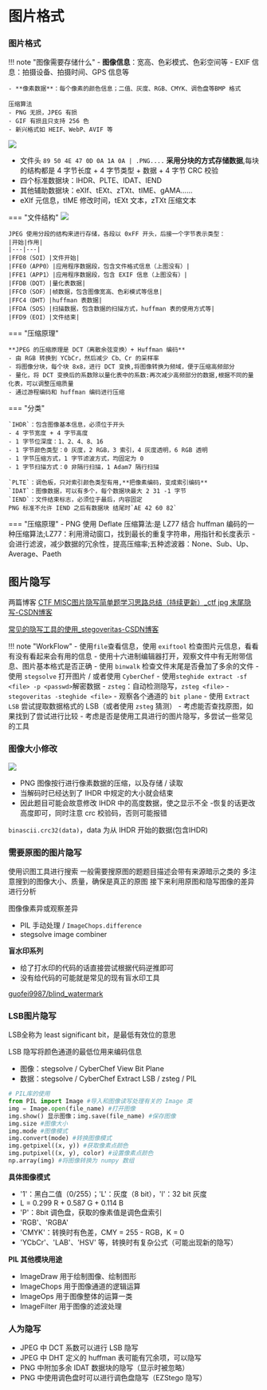 # 图片格式

### 图片格式

!!! note "图像需要存储什么"
    - **图像信息**：宽高、色彩模式、色彩空间等
    - EXIF 信息：拍摄设备、拍摄时间、GPS 信息等

    - **像素数据**：每个像素的颜色信息；二值、灰度、RGB、CMYK、调色盘等BMP 格式

    压缩算法
    - PNG 无损，JPEG 有损
    - GIF 有损且只支持 256 色
    - 新兴格式如 HEIF、WebP、AVIF 等

![](https://philfan-pic.oss-cn-beijing.aliyuncs.com/web_pic/AI__CV__assets__00-2-format.assets__20240709191542.webp)

- 文件头 `89 50 4E 47 0D 0A 1A 0A | .PNG....`
**采用分块的方式存储数据**,每块的结构都是 4 字节长度 + 4 字节类型 + 数据 + 4 字节 CRC 校验
- 四个标准数据块：IHDR、PLTE、IDAT、IEND
- 其他辅助数据块：eXIf、tEXt、zTXt、tIME、gAMA……
- eXIf 元信息，tIME 修改时间，tEXt 文本，zTXt 压缩文本


=== "文件结构"
    ![](https://philfan-pic.oss-cn-beijing.aliyuncs.com/web_pic/AI__CV__assets__00-2-format.assets__20240709190857.webp)

    JPEG 使用分段的结构来进行存储，各段以 0xFF 开头，后接一个字节表示类型：
    |开始|作用|
    |---|---|
    |FFD8（SOI）|文件开始|
    |FFE0（APP0）|应用程序数据段，包含文件格式信息（上图没有）|
    |FFE1（APP1）|应用程序数据段，包含 EXIF 信息（上图没有）|
    |FFDB（DQT）|量化表数据|
    |FFC0（SOF）|帧数据，包含图像宽高、色彩模式等信息|
    |FFC4（DHT）|huffman 表数据|
    |FFDA（SOS）|扫描数据，包含数据的扫描方式，huffman 表的使用方式等|
    |FFD9（EOI）|文件结束|

=== "压缩原理"

    **JPEG 的压缩原理是 DCT（离散余弦变换）+ Huffman 编码**
    - 由 RGB 转换到 YCbCr，然后减少 Cb、Cr 的采样率
    - 将图像分块，每个块 8x8，进行 DCT 变换,将图像转换为频域，便于压缩高频部分
    - 量化，将 DCT 变换后的系数除以量化表中的系数:再次减少高频部分的数据,根据不同的量化表，可以调整压缩质量
    - 通过游程编码和 huffman 编码进行压缩

=== "分类"

    `IHDR`：包含图像基本信息，必须位于开头
    - 4 字节宽度 + 4 字节高度
    - 1 字节位深度：1、2、4、8、16
    - 1 字节颜色类型：0 灰度，2 RGB，3 索引，4 灰度透明，6 RGB 透明
    - 1 字节压缩方式，1 字节滤波方式，均固定为 0
    - 1 字节扫描方式：0 非隔行扫描，1 Adam7 隔行扫描

    `PLTE`：调色板，只对索引颜色类型有用,**把像素编码，变成索引编码**
    `IDAT`：图像数据，可以有多个，每个数据块最大 2 31 -1 字节
    `IEND`：文件结束标志，必须位于最后，内容固定
    PNG 标准不允许 IEND 之后有数据块 结尾时`AE 42 60 82`


=== "压缩原理"
    - PNG 使用 Deflate 压缩算法:是 LZ77 结合 huffman 编码的一种压缩算法;LZ77：利用滑动窗口，找到最长的重复字符串，用指针和长度表示
    - 会进行滤波，减少数据的冗余性，提高压缩率;五种滤波器：None、Sub、Up、Average、Paeth



## 图片隐写

两篇博客
[CTF MISC图片隐写简单题学习思路总结（持续更新）\_ctf jpg 末尾隐写-CSDN博客](https://blog.csdn.net/weixin_42193791/article/details/126825592)

[常见的隐写工具的使用\_stegoveritas-CSDN博客](https://blog.csdn.net/qq_44101248/article/details/108850686)

!!! note "WorkFlow"
    - 使用`file`查看信息，使用 `exiftool` 检查图片元信息，看看有没有看起来会有用的信息
    - 使用十六进制编辑器打开，观察文件中有无附带信息、图片基本格式是否正确
    - 使用 `binwalk` 检查文件末尾是否叠加了多余的文件
    - 使用 `stegsolve` 打开图片 / 或者使用 `CyberChef`
    - 使用`steghide extract -sf <file> -p <passwd>`解密数据
    - `zsteg`：自动检测隐写，`zsteg <file>`
    - `stegoveritas -steghide <file>`
    - 观察各个通道的 `bit plane`
    - 使用 `Extract LSB` 尝试提取数据格式的 LSB（或者使用 `zsteg` 猜测）
    - 考虑能否查找原图，如果找到了尝试进行比较
    - 考虑是否是使用工具进行的图片隐写，多尝试一些常见的工具
### 图像大小修改
![](https://philfan-pic.oss-cn-beijing.aliyuncs.com/web_pic/AI__CV__assets__00-2-format.assets__20240709193713.webp)
- PNG 图像按行进行像素数据的压缩，以及存储 / 读取
- 当解码时已经达到了 IHDR 中规定的大小就会结束
- 因此题目可能会故意修改 IHDR 中的高度数据，使之显示不全
-恢复的话更改高度即可，同时注意 crc 校验码，否则可能报错

`binascii.crc32(data)`，data 为从 IHDR 开始的数据(包含IHDR)


### 需要原图的图片隐写

使用识图工具进行搜索
一般需要搜原图的题题目描述会带有来源暗示之类的
多注意搜到的图像大小、质量，确保是真正的原图
接下来利用原图和隐写图像的差异进行分析

图像像素异或观察差异

- PIL 手动处理 / `ImageChops.difference`
- stegsolve image combiner


**盲水印系列**
- 给了打水印的代码的话直接尝试根据代码逆推即可
- 没有给代码的可能就是常见的现有盲水印工具

[guofei9987/blind\_watermark](https://github.com/guofei9987/blind_watermark)



### LSB图片隐写

LSB全称为 least significant bit，是最低有效位的意思

LSB 隐写将颜色通道的最低位用来编码信息
- 图像：stegsolve / CyberChef View Bit Plane
- 数据：stegsolve / CyberChef Extract LSB / zsteg / PIL

```python
# PIL库的使用
from PIL import Image #导入和图像读写处理有关的 Image 类
img = Image.open(file_name) #打开图像
img.show() 显示图像；img.save(file_name) #保存图像
img.size #图像大小
img.mode #图像模式
img.convert(mode) #转换图像模式
img.getpixel((x, y)) #获取像素点颜色
img.putpixel((x, y), color) #设置像素点颜色
np.array(img) #将图像转换为 numpy 数组
```

**具体图像模式**
- '1'：黑白二值（0/255）；'L'：灰度（8 bit），'l'：32 bit 灰度
- L = 0.299 R + 0.587 G + 0.114 B
- 'P'：8bit 调色盘，获取的像素值是调色盘索引
- 'RGB'、'RGBA'
- 'CMYK'：转换时有色差，CMY = 255 - RGB，K = 0
- 'YCbCr'、'LAB'、'HSV' 等，转换时有复杂公式（可能出现新的隐写）

**PIL 其他模块用途**
- ImageDraw 用于绘制图像、绘制图形
- ImageChops 用于图像通道的逻辑运算
- ImageOps 用于图像整体的运算一类
- ImageFilter 用于图像的滤波处理

### 人为隐写
- JPEG 中 DCT 系数可以进行 LSB 隐写
- JPEG 中 DHT 定义的 huffman 表可能有冗余项，可以隐写
- PNG 中附加多余 IDAT 数据块的隐写（显示时被忽略）
- PNG 中使用调色盘时可以进行调色盘隐写（EZStego 隐写）